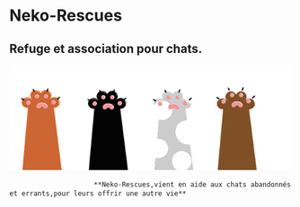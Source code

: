 # Neko-Rescues

## Refuge et association pour chats.

![GitHub Logo](Paw.png)

                         **Neko-Rescues,vient en aide aux chats abandonnés et errants,pour leurs offrir une autre vie**
